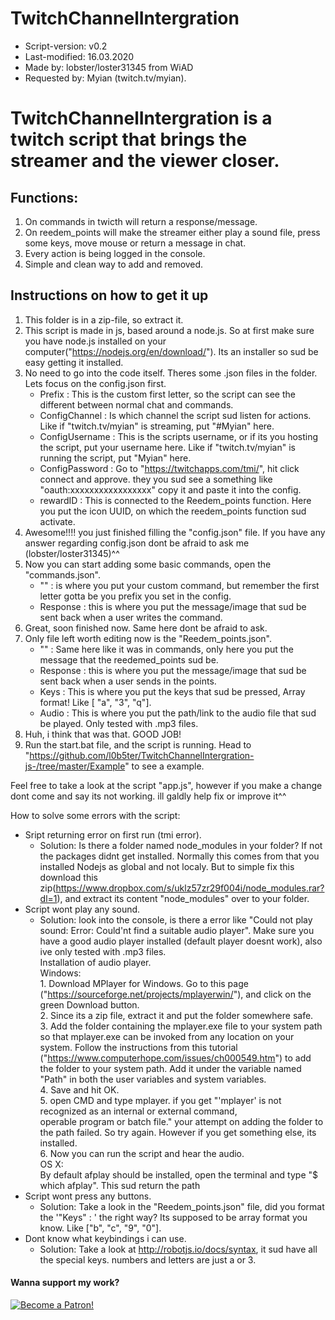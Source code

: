 # TwitchChannelIntergration
- Script-version: v0.2
- Last-modified: 16.03.2020
- Made by: lobster/loster31345 from WiAD
- Requested by: Myian (twitch.tv/myian).

# TwitchChannelIntergration is a twitch script that brings the streamer and the viewer closer.

## Functions:
1. On commands in twicth will return a response/message.
2. On reedem_points will make the streamer either play a sound file, press some keys, move mouse or return a message in chat.
3. Every action is being logged in the console.
4. Simple and clean way to add and removed.

## Instructions on how to get it up
1. This folder is in a zip-file, so extract it.
2. This script is made in js, based around a node.js. So at first make sure you have node.js installed on your computer("https://nodejs.org/en/download/"). Its an installer so sud be easy getting it installed.
3. No need to go into the code itself. Theres some .json files in the folder. Lets focus on the config.json first.
    - Prefix : This is the custom first letter, so the script can see the different between normal chat and commands.
    - ConfigChannel : Is which channel the script sud listen for actions. Like if "twitch.tv/myian" is streaming, put "#Myian" here.
    - ConfigUsername : This is the scripts username, or if its you hosting the script, put your username here. Like if "twitch.tv/myian" is running the script, put "Myian" here.
    - ConfigPassword : Go to "https://twitchapps.com/tmi/", hit click connect and approve. they you sud see a something like "oauth:xxxxxxxxxxxxxxxxx" copy it and paste it into the config.
    - rewardID : This is connected to the Reedem_points function. Here you put the icon UUID, on which the reedem_points function sud activate.
4. Awesome!!!! you just finished filling the "config.json" file. If you have any answer regarding config.json dont be afraid to ask me (lobster/loster31345)^^
5. Now you can start adding some basic commands, open the "commands.json".
    - "" : is where you put your custom command, but remember the first letter gotta be you prefix you set in the config. 
    - Response : this is where you put the message/image that sud be sent back when a user writes the command.
6. Great, soon finished now. Same here dont be afraid to ask.
7. Only file left worth editing now is the "Reedem_points.json".
    - "" : Same here like it was in commands, only here you put the message that the reedemed_points sud be. 
    - Response : this is where you put the message/image that sud be sent back when a user sends in the points.
    - Keys : This is where you put the keys that sud be pressed, Array format! Like [ "a", "3", "q"].
    - Audio : This is where you put the path/link to the audio file that sud be played. Only tested with .mp3 files.
8. Huh, i think that was that. GOOD JOB!
9. Run the start.bat file, and the script is running.
Head to "https://github.com/l0b5ter/TwitchChannelIntergration-js-/tree/master/Example" to see a example.

Feel free to take a look at the script "app.js", however if you make a change dont come and say its not working. ill galdly help fix or improve it^^







How to solve some errors with the script:                                                                                                 
* Sript returning error on first run (tmi error).                                                                     
    - Solution: Is there a folder named node_modules in your folder? If not the packages didnt get installed. Normally this comes from that you installed Nodejs as global and not localy. But to simple fix this download this zip(https://www.dropbox.com/s/uklz57zr29f004i/node_modules.rar?dl=1), and extract its content "node_modules" over to your folder.       
* Script wont play any sound.                                                                                               
    - Solution: look into the console, is there a error like "Could not play sound: Error: Could'nt find a suitable audio player". Make sure you have a good audio player installed (default player doesnt work), also ive only tested with .mp3 files.                  
                  Installation of audio player.                                                                               
                    Windows:                                                                                                           
                        1. Download MPlayer for Windows. Go to this page ("https://sourceforge.net/projects/mplayerwin/"), and click on the green Download button.                                                                                                              
                        2. Since its a zip file, extract it and put the folder somewhere safe.                                         
                        3. Add the folder containing the mplayer.exe file to your system path so that mplayer.exe can be invoked from any location on your system. Follow the instructions from this tutorial ("https://www.computerhope.com/issues/ch000549.htm") to add the folder to your system path. Add it under the variable named "Path" in both the user variables and system variables.                    
                        4. Save and hit OK.                                                                                         
                        5. open CMD and type mplayer. if you get "'mplayer' is not recognized as an internal or external command,     
                           operable program or batch file." your attempt on adding the folder to the path failed. So try again. However if you get something else, its installed.                                                                                             
                        6. Now you can run the script and hear the audio.                                                             
                    OS X:                                                              
                        By default afplay should be installed, open the terminal and type "$ which afplay". This sud return the path   
* Script wont press any buttons.                                                                                              
    - Solution: Take a look in the "Reedem_points.json" file, did you format the '"Keys" : ' the right way? Its supposed to be array format you know. Like ["b", "c", "9", "0"].                                                                                             
* Dont know what keybindings i can use.                                                                                    
    - Solution: Take a look at http://robotjs.io/docs/syntax, it sud have all the special keys. numbers and letters are just a or 3.



#### Wanna support my work?                                                    
[![Become a Patron!](https://i.imgur.com/BbE01dL.png)](https://www.patreon.com/bePatron?u=31657981)
